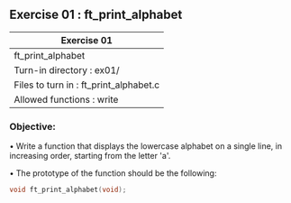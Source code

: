 ## Exercise 01 :  ft_print_alphabet

|               Exercise 01             |
|---------------------------------------|
|              ft_print_alphabet        |
| Turn-in directory : ex01/             |
| Files to turn in :  ft_print_alphabet.c|
| Allowed functions : write             |

 ### Objective: 

• Write a function that displays the lowercase alphabet on a single line, in
increasing order, starting from the letter 'a'.

• The prototype of the function should be the following:
```C
void ft_print_alphabet(void);
```

